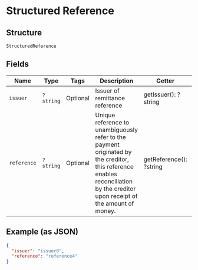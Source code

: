 
# Structured Reference

## Structure

`StructuredReference`

## Fields

| Name | Type | Tags | Description | Getter | Setter |
|  --- | --- | --- | --- | --- | --- |
| `issuer` | `?string` | Optional | Issuer of remittance reference | getIssuer(): ?string | setIssuer(?string issuer): void |
| `reference` | `?string` | Optional | Unique reference to unambiguously refer to the payment originated by the creditor, this reference enables reconciliation by the creditor upon receipt of the amount of money. | getReference(): ?string | setReference(?string reference): void |

## Example (as JSON)

```json
{
  "issuer": "issuer8",
  "reference": "reference4"
}
```

